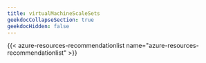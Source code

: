 ```yaml
---
title: virtualMachineScaleSets
geekdocCollapseSection: true
geekdocHidden: false
---
```


{{< azure-resources-recommendationlist name="azure-resources-recommendationlist" >}}
